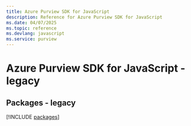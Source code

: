 ```yaml
---
title: Azure Purview SDK for JavaScript
description: Reference for Azure Purview SDK for JavaScript
ms.date: 04/07/2025
ms.topic: reference
ms.devlang: javascript
ms.service: purview
---
```

# Azure Purview SDK for JavaScript - legacy
## Packages - legacy
[!INCLUDE [packages](purview-index.md)]